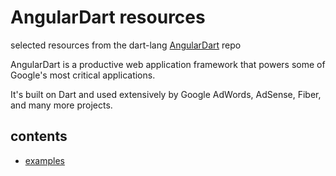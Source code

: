 # AngularDart resources
selected resources from the dart-lang [AngularDart](https://github.com/dart-lang/angular) repo

AngularDart is a productive web application framework that powers some of Google's most critical applications. 

It's built on Dart and used extensively by Google AdWords, AdSense, Fiber, and many more projects.

## contents

- [examples](examples)
